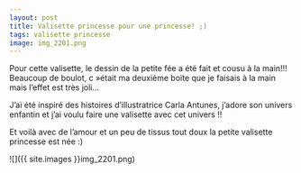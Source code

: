 ```yaml
---
layout: post
title: Valisette princesse pour une princesse! ;)
tags: valisette princesse
image: img_2201.png
---
```

Pour cette valisette, le dessin de la petite fée a été fait et cousu à la main!!! Beaucoup de boulot, c »était ma deuxième boite que je faisais à la main mais l’effet est très joli…

J’ai été inspiré des histoires d’illustratrice Carla Antunes, j’adore son univers enfantin et j’ai voulu faire une valisette avec cet univers !!

Et voilà avec de l’amour et un peu de tissus tout doux la petite valisette princesse est née :)

![]({{ site.images }}img_2201.png)
